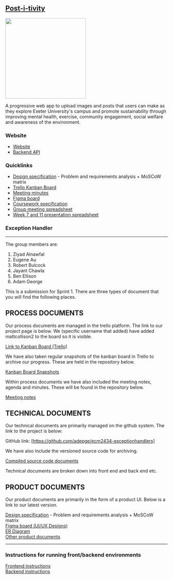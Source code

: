 ## [Post-i-tivity](https://post-i-tivity.me)
<img src= "https://cdn.discordapp.com/attachments/1203725883135885402/1210042110984851516/SmartSelect_20240222_015424_Samsung_Notes.jpg?ex=65e91e88&is=65d6a988&hm=e95f279565d36de4297d783e4605c32a0b85121320567b327850b7fc81e7dd94&" width="250px"></img>

A progressive web app to upload images and posts that users can make as they explore Exeter University's campus and promote sustainability through improving mental health, exercise, community engagement, social welfare and awareness of the environment. 

### Website
- [Website](https://post-i-tivity.me)
- [Backend API](https://api.post-i-tivity.me)

### Quicklinks

- [Design specification](https://app.capacities.io/home/463a8802-6f14-4a08-ae38-84f59633b099) - Problem and requirements analysis + MoSCoW matrix
- [Trello Kanban Board](https://trello.com/invite/b/BJR31baF/ATTIb1c6e5342ef1688706a802c27e588be71483CB5A/exceptionhandler)
- [Meeting minutes](https://docs.google.com/document/d/12DYmSQIUxew5tGOtPeQzCtYuHQSk108R6Vdqpxnqd7c/edit?usp=sharing)
- [Figma board](https://www.figma.com/file/nqrpx6RnDdkeYhZkXTt9QS/Home?type=design&node-id=0%3A1&mode=design&t=HJN6YjjbWdqIllhD-1)
- [Coursework specification](https://ele.exeter.ac.uk/pluginfile.php/1800367/mod_label/intro/ECM2434%20project-spec-2024-2.pdf)
- [Group meeting spreadsheet](https://universityofexeteruk-my.sharepoint.com/:x:/r/personal/s_oyelere_exeter_ac_uk/Documents/Associate%20Professor%20-%20Exeter/courses/Term%202/ECM2434/Week%204/ECM2434%20SEGP%20Group%20Meeting%20Bookings.xlsx?d=wa61503cbd510454d8c3277457f2f1c3f&csf=1&web=1&e=XT7wpQ&nav=MTVfezY3NkNDRkFBLTc5RjctNDFFRi05QjU3LTU3MDAxNTE0ODAwRn0)
- [Week 7 and 11 presentation spreadsheet](https://universityofexeteruk-my.sharepoint.com/:x:/r/personal/s_oyelere_exeter_ac_uk/Documents/Associate%20Professor%20-%20Exeter/courses/Term%202/ECM2434/Week%204/ECM2434%20SEGP%20Group%20Prototype%20and%20final%20presentation%20Bookings.xlsx?d=w661392c6e7aa4fdcbff1cd7409cd0a7b&csf=1&web=1&e=oNQt6A&nav=MTVfezRDNEVENzk5LUYyRDEtNEZFMS05NTQ5LUI1QUY5ODI0N0ExQX0)

### Exception Handler
___

The group members are:

1. Ziyad Alnawfal
2. Eugene Au
3. Robert Bulcock
4. Jayant Chawla
5. Ben Ellison
6. Adam George


This is a submission for Sprint 1. There are three types of document that you will find the following places.

## PROCESS DOCUMENTS
Our process documents are managed in the trello platform. The link to our project page is below. We (specific username that added) have added mattcollison2 to the board so it is visible.

[Link to Kanban Board (Trello)](https://trello.com/invite/b/BJR31baF/ATTIeea341c4fc089f0892bf71cbaa7608a1A837EBFF/exceptionhandler)

We have also taken regular snapshots of the kanban board in Trello to archive our progress. These are held in the repository below.

[Kanban Board Snapshots](./docs/process-documents/Kanban%20Snapshots%20(Trello)/)

Within process documents we have also included the meeting notes, agenda and minutes. These will be found in the repository below.

[Meeting notes](https://docs.google.com/document/d/12DYmSQIUxew5tGOtPeQzCtYuHQSk108R6Vdqpxnqd7c/edit?usp=sharing)


## TECHNICAL DOCUMENTS
Our technical documents are primarily managed on the github system. The link to the project is below:

GitHub link: [https://github.com/adepge/ecm2434-exceptionhandlers]

We have also include the versioned source code for archiving.

[Compiled source code documents](./docs/technical-documents/)

Technical documents are broken down into front end and back end etc.  

## PRODUCT DOCUMENTS
Our product documents are primarily in the form of a product UI. Below is a link to our latest version.

[Design specification](https://app.capacities.io/home/463a8802-6f14-4a08-ae38-84f59633b099) - Problem and requirements analysis + MoSCoW matrix  
[Figma board (UI/UX Designs)](https://www.figma.com/file/nqrpx6RnDdkeYhZkXTt9QS/Home?type=design&node-id=0%3A1&mode=design&t=HJN6YjjbWdqIllhD-1)  
[ER Diagram](./docs/product-documents/ER%20Diagram.pdf)  
[Other product documents](./docs/product-documents/)

***
### Instructions for running front/backend environments
[Frontend instructions](./frontend/README.md)  
[Backend instructions](./backend/README.md)




